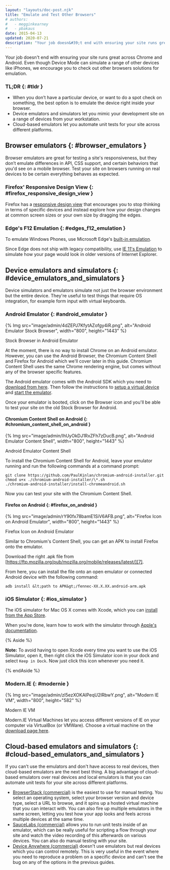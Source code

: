 ```yaml
---
layout: "layouts/doc-post.njk"
title: "Emulate and Test Other Browsers"
# authors:
#   - megginkearney
#   - pbakaus
date: 2015-04-13
updated: 2020-07-21
description: "Your job doesn&#39;t end with ensuring your site runs great across Chrome and Android. Even though Device Mode can simulate a range of other devices like iPhones, we encourage you to check out other browsers solutions for emulation."
---
```


Your job doesn't end with ensuring your site runs great across Chrome and Android. Even though
Device Mode can simulate a range of other devices like iPhones, we encourage you to check out other
browsers solutions for emulation.

### TL;DR {: #tldr }

- When you don’t have a particular device, or want to do a spot check on something, the best option
  is to emulate the device right inside your browser.
- Device emulators and simulators let you mimic your development site on a range of devices from
  your workstation.
- Cloud-based emulators let you automate unit tests for your site across different platforms.

## Browser emulators {: #browser_emulators }

Browser emulators are great for testing a site's responsiveness, but they don’t emulate differences
in API, CSS support, and certain behaviors that you'd see on a mobile browser. Test your site on
browsers running on real devices to be certain everything behaves as expected.

### Firefox' Responsive Design View {: #firefox_responsive_design_view }

Firefox has a [responsive design view][1] that encourages you to stop thinking in terms of specific
devices and instead explore how your design changes at common screen sizes or your own size by
dragging the edges.

### Edge's F12 Emulation {: #edges_f12_emulation }

To emulate Windows Phones, use Microsoft Edge's [built-in emulation][2].

Since Edge does not ship with legacy compatibility, use [IE 11's Emulation][3] to simulate how your
page would look in older versions of Internet Explorer.

## Device emulators and simulators {: #device_emulators_and_simulators }

Device simulators and emulators simulate not just the browser environment but the entire device.
They're useful to test things that require OS integration, for example form input with virtual
keyboards.

### Android Emulator {: #android_emulator }

{% Img src="image/admin/4dZEPJ7KfytAZofgy4iR.png", alt="Android Emulator Stock Browser", width="800", height="1443" %}

Stock Browser in Android Emulator

At the moment, there is no way to install Chrome on an Android emulator. However, you can use the
Android Browser, the Chromium Content Shell and Firefox for Android which we'll cover later in this
guide. Chromium Content Shell uses the same Chrome rendering engine, but comes without any of the
browser specific features.

The Android emulator comes with the Android SDK which you need to [download from here][4]. Then
follow the instructions to [setup a virtual device][5] and [start the emulator][6].

Once your emulator is booted, click on the Browser icon and you'll be able to test your site on the
old Stock Browser for Android.

#### Chromium Content Shell on Android {: #chromium_content_shell_on_android }

{% Img src="image/admin/IhUyOkDJ1RxZFh7zDucB.png", alt="Android Emulator Content Shell", width="800", height="1443" %}

Android Emulator Content Shell

To install the Chromium Content Shell for Android, leave your emulator running and run the following
commands at a command prompt:

```
git clone https://github.com/PaulKinlan/chromium-android-installer.git
chmod u+x ./chromium-android-installer/\*.sh
./chromium-android-installer/install-chromeandroid.sh
```

Now you can test your site with the Chromium Content Shell.

#### Firefox on Android {: #firefox_on_android }

{% Img src="image/admin/rY90fx78bamE1SiV6AFB.png", alt="Firefox Icon on Android Emulator", width="800", height="1443" %}

Firefox Icon on Android Emulator

Similar to Chromium's Content Shell, you can get an APK to install Firefox onto the emulator.

Download the right .apk file from
[https://ftp.mozilla.org/pub/mozilla.org/mobile/releases/latest/][7].

From here, you can install the file onto an open emulator or connected Android device with the
following command:

```
adb install &lt;path to APK&gt;/fennec-XX.X.XX.android-arm.apk
```

### iOS Simulator {: #ios_simulator }

The iOS simulator for Mac OS X comes with Xcode, which you can [install from the App Store][8].

When you're done, learn how to work with the simulator through [Apple's documentation][9].

{% Aside %}

**Note:** To avoid having to open Xcode every time you want to use the iOS Simulator, open it, then
right click the iOS Simulator icon in your dock and select `Keep in Dock`. Now just click this icon
whenever you need it.

{% endAside %}

### Modern.IE {: #modernie }

{% Img src="image/admin/zl5ezXOKAlPeqU2IRbwY.png", alt="Modern IE VM", width="800", height="582" %}

Modern IE VM

Modern.IE Virtual Machines let you access different versions of IE on your computer via VirtualBox
(or VMWare). Choose a virtual machine on the [download page here][10].

## Cloud-based emulators and simulators {: #cloud-based_emulators_and_simulators }

If you can’t use the emulators and don't have access to real devices, then cloud-based emulators are
the next best thing. A big advantage of cloud-based emulators over real devices and local emulators
is that you can automate unit tests for your site across different platforms.

- [BrowserStack (commercial)][11] is the easiest to use for manual testing. You select an operating
  system, select your browser version and device type, select a URL to browse, and it spins up a
  hosted virtual machine that you can interact with. You can also fire up multiple emulators in the
  same screen, letting you test how your app looks and feels across multiple devices at the same
  time.
- [SauceLabs (commercial)][12] allows you to run unit tests inside of an emulator, which can be
  really useful for scripting a flow through your site and watch the video recording of this
  afterwards on various devices. You can also do manual testing with your site.
- [Device Anywhere (commercial)][13] doesn't use emulators but real devices which you can control
  remotely. This is very useful in the event where you need to reproduce a problem on a specific
  device and can't see the bug on any of the options in the previous guides.

[1]: https://developer.mozilla.org/en-US/docs/Tools/Responsive_Design_Mode
[2]: https://docs.microsoft.com/en-us/microsoft-edge/devtools-guide/emulation
[3]:
  https://docs.microsoft.com/en-us/previous-versions/windows/internet-explorer/ie-developer/samples/dn255001(v=vs.85)
[4]: https://developer.android.com/studio
[5]: https://developer.android.com/studio/run/managing-avds
[6]: https://developer.android.com/studio/run/emulator
[7]: https://ftp.mozilla.org/pub/mozilla.org/mobile/releases/latest/
[8]: https://itunes.apple.com/us/app/xcode/id497799835?ls=1&mt=12
[9]: https://help.apple.com/simulator/mac/current/#/
[10]: https://developer.microsoft.com/en-us/microsoft-edge/tools/vms/
[11]: https://www.browserstack.com/automate
[12]: https://saucelabs.com/
[13]: https://www.sigos.com/app-experience/
